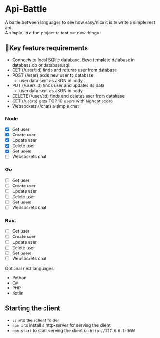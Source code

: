 # Api-Battle
A battle between languages to see how easy/nice it is to write a simple rest api.  
A simple little fun project to test out new things.

## 🔑Key feature requirements
- Connects to local SQlite database. Base template database in database.db or database.sql.
- GET (/user/:id) finds and returns user from database
- POST (/user) adds new user to database
  - user data sent as JSON in body
- PUT (/user/:id) finds user and updates its data
  - user data sent as JSON in body
- DELETE (/user/:id) finds and deletes user from database
- GET (/users) gets TOP 10 users with highest score
- Websockets (/chat) a simple chat


### Node
- [x] Get user
- [x] Create user
- [x] Update user
- [x] Delete user
- [x] Get users
- [ ] Websockets chat

### Go
- [ ] Get user
- [ ] Create user
- [ ] Update user
- [ ] Delete user
- [ ] Get users
- [ ] Websockets chat

### Rust
- [ ] Get user
- [ ] Create user
- [ ] Update user
- [ ] Delete user
- [ ] Get users
- [ ] Websockets chat

Optional next languages:
- Python
- C#
- PHP
- Kotlin



## Starting the client
- ``cd`` into the /client folder
- ``npm i`` to install a http-server for serving the client
- ``npm start`` to start serving the client on ``http://127.0.0.1:3000``